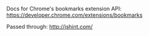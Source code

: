 Docs for Chrome's bookmarks extension API: https://developer.chrome.com/extensions/bookmarks

Passed through: http://jshint.com/